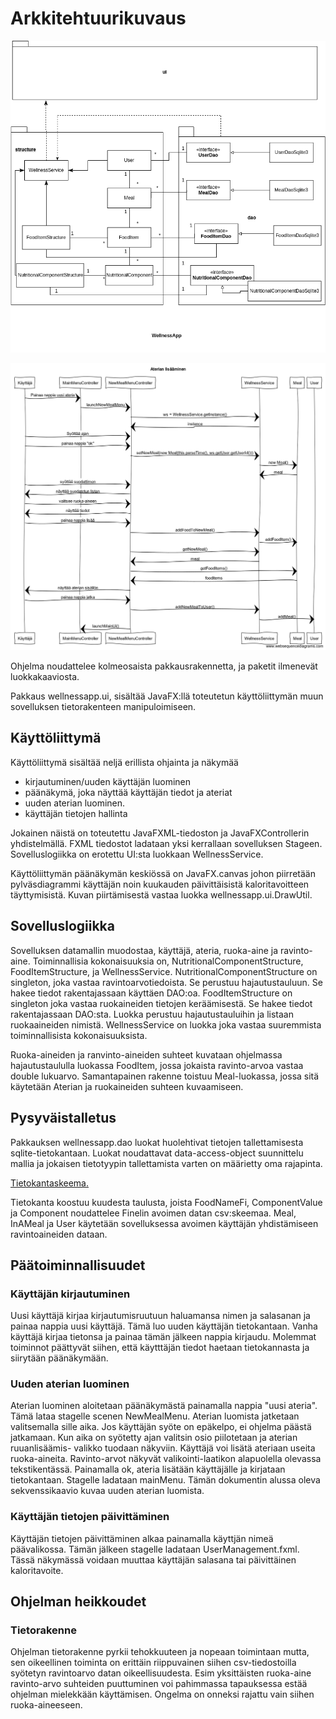 # Arkkitehtuurikuvaus

![Luokkakaavio](https://raw.githubusercontent.com/ViliLipo/otm-harjoitustyo/master/dokumentaatio/class_diagram.png)

![Sekvenssi kaavio uuden ruuan lisäämisestä](https://raw.githubusercontent.com/ViliLipo/otm-harjoitustyo/master/dokumentaatio/sequence_newMeal.png)

Ohjelma noudattelee kolmeosaista pakkausrakennetta, ja paketit ilmenevät
luokkakaaviosta.

Pakkaus wellnessapp.ui, sisältää JavaFX:llä toteutetun käyttöliittymän
muun sovelluksen tietorakenteen manipuloimiseen.

## Käyttöliittymä
Käyttöliittymä sisältää neljä erillista ohjainta ja näkymää
- kirjautuminen/uuden käyttäjän luominen
- päänäkymä, joka näyttää käyttäjän tiedot ja ateriat
- uuden aterian luominen.
- käyttäjän tietojen hallinta

Jokainen näistä on toteutettu JavaFXML-tiedoston ja JavaFXControllerin
yhdistelmällä. FXML tiedostot ladataan yksi kerrallaan sovelluksen Stageen.
Sovelluslogiikka on erotettu UI:sta luokkaan WellnessService.

Käyttöliittymän päänäkymän keskiössä on JavaFX.canvas johon piirretään
pylväsdiagrammi käyttäjän noin kuukauden päivittäisistä kaloritavoitteen
täyttymisistä. Kuvan piirtämisestä vastaa luokka wellnessapp.ui.DrawUtil.


## Sovelluslogiikka
Sovelluksen datamallin muodostaa, käyttäjä, ateria, ruoka-aine ja ravinto-aine.
Toiminnallisia kokonaisuuksia on, NutritionalComponentStructure,
FoodItemStructure, ja WellnessService. NutritionalComponentStructure
on singleton, joka vastaa ravintoarvotiedoista. Se perustuu
hajautustauluun. Se hakee tiedot rakentajassaan käyttäen DAO:oa.
FoodItemStructure on singleton joka vastaa ruokaineiden tietojen keräämisestä.
Se hakee tiedot rakentajassaan DAO:sta. Luokka perustuu hajautustauluihin ja
listaan ruokaaineiden nimistä. WellnessService on luokka joka vastaa
suuremmista toiminnallisista kokonaisuuksista.

Ruoka-aineiden ja ranvinto-aineiden suhteet kuvataan ohjelmassa hajautustaululla
luokassa FoodItem, jossa jokaista ravinto-arvoa vastaa double lukuarvo.
Samantapainen rakenne toistuu Meal-luokassa, jossa sitä käytetään
Aterian ja ruokaineiden suhteen kuvaamiseen.

## Pysyväistalletus

Pakkauksen wellnessapp.dao luokat huolehtivat tietojen tallettamisesta
sqlite-tietokantaan. Luokat noudattavat data-access-object suunnittelu mallia
ja jokaisen tietotyypin tallettamista varten on määrietty oma rajapinta.

[Tietokantaskeema.](https://github.com/ViliLipo/otm-harjoitustyo/blob/master/wellnessapp/src/main/resources/sqlite/dataBaseSchema.sqlite3)

Tietokanta koostuu kuudesta taulusta, joista FoodNameFi, ComponentValue ja
Component noudattelee Finelin avoimen datan csv:skeemaa.
Meal, InAMeal ja User käytetään sovelluksessa avoimen käyttäjän yhdistämiseen
ravintoaineiden dataan.


## Päätoiminnallisuudet

### Käyttäjän kirjautuminen
Uusi käyttäjä kirjaa kirjautumisruutuun haluamansa nimen ja salasanan ja painaa
nappia uusi käyttäjä. Tämä luo uuden käyttäjän tietokantaan.
Vanha käyttäjä kirjaa tietonsa ja painaa tämän jälkeen nappia kirjaudu.
Molemmat toiminnot päättyvät siihen, että käytttäjän tiedot haetaan tietokannasta
ja siirytään päänäkymään.

### Uuden aterian luominen
Aterian luominen aloitetaan päänäkymästä painamalla nappia "uusi ateria".
Tämä lataa stagelle scenen NewMealMenu. Aterian luomista jatketaan valitsemalla
sille aika. Jos käyttäjän syöte on epäkelpo, ei ohjelma päästä jatkamaan.
Kun aika on syötetty ajan valitsin osio piilotetaan ja aterian ruuanlisäämis-
valikko tuodaan näkyviin. Käyttäjä voi lisätä ateriaan useita ruoka-aineita.
Ravinto-arvot näkyvät valikointi-laatikon alapuolella olevassa tekstikentässä.
Painamalla ok, ateria lisätään käyttäjälle ja kirjataan tietokantaan. Stagelle
ladataan mainMenu. Tämän dokumentin alussa oleva sekvenssikaavio kuvaa
uuden aterian luomista.

### Käyttäjän tietojen päivittäminen
Käyttäjän tietojen päivittäminen alkaa painamalla käyttjän nimeä päävalikossa.
Tämän jälkeen stagelle ladataan UserManagement.fxml. Tässä näkymässä
voidaan muuttaa käyttäjän salasana tai päivittäinen kaloritavoite.

## Ohjelman heikkoudet
### Tietorakenne
Ohjelman tietorakenne pyrkii tehokkuuteen ja nopeaan toimintaan mutta, sen
oikeellinen toiminta on erittäin riippuvainen siihen csv-tiedostoilla syötetyn
ravintoarvo datan oikeellisuudesta. Esim yksittäisten ruoka-aine ravinto-arvo
suhteiden puuttuminen voi pahimmassa tapauksessa estää ohjelman mielekkään
käyttämisen. Ongelma on onneksi rajattu vain siihen ruoka-aineeseen.
